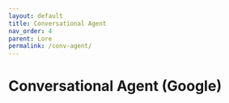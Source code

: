 ```yaml
---
layout: default
title: Conversational Agent
nav_order: 4
parent: Lore
permalink: /conv-agent/
---
```


# Conversational Agent (Google)
